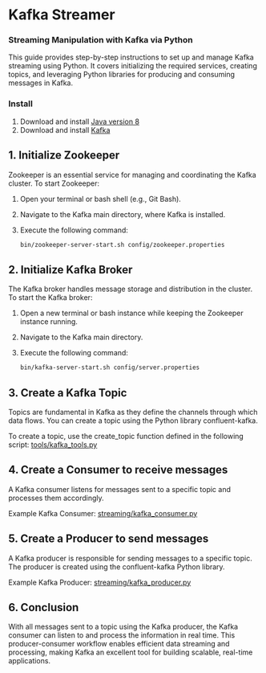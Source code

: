 # Kafka Streamer
### Streaming Manipulation with Kafka via Python

This guide provides step-by-step instructions to set up and manage Kafka streaming using Python. It covers initializing the required services, creating topics, and leveraging Python libraries for producing and consuming messages in Kafka.


### Install 
1. Download and install [Java version 8](https://www.java.com/pt-BR/download/ie_manual.jsp?locale=pt_BR)
2. Download and install [Kafka](https://kafka.apache.org/downloads) 


## 1. Initialize Zookeeper
Zookeeper is an essential service for managing and coordinating the Kafka cluster. To start Zookeeper:

1. Open your terminal or bash shell (e.g., Git Bash).
2. Navigate to the Kafka main directory, where Kafka is installed.
3. Execute the following command:

   ```bash
   bin/zookeeper-server-start.sh config/zookeeper.properties
   ```

## 2. Initialize Kafka Broker
The Kafka broker handles message storage and distribution in the cluster. To start the Kafka broker:

1. Open a new terminal or bash instance while keeping the Zookeeper instance running.
2. Navigate to the Kafka main directory.
3. Execute the following command:

   ```bash
   bin/kafka-server-start.sh config/server.properties
   ```

## 3. Create a Kafka Topic
Topics are fundamental in Kafka as they define the channels through which data flows. You can create a topic using the Python library confluent-kafka.

To create a topic, use the create_topic function defined in the following script:
[tools/kafka_tools.py](tools/kafka_tools.py)

## 4. Create a Consumer to receive messages
A Kafka consumer listens for messages sent to a specific topic and processes them accordingly.

Example Kafka Consumer:
[streaming/kafka_consumer.py](streaming/kafka_consumer.py)

## 5. Create a Producer to send messages
A Kafka producer is responsible for sending messages to a specific topic. The producer is created using the confluent-kafka Python library.

Example Kafka Producer:
[streaming/kafka_producer.py](streaming/kafka_producer.py)

## 6. Conclusion
With all messages sent to a topic using the Kafka producer, the Kafka consumer can listen to and process the information in real time. This producer-consumer workflow enables efficient data streaming and processing, making Kafka an excellent tool for building scalable, real-time applications.
